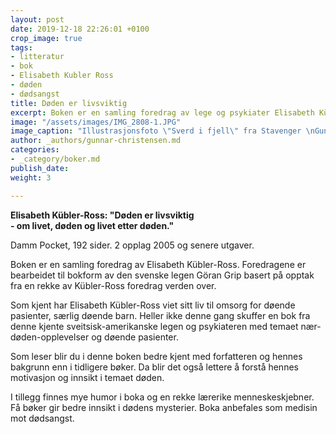 ```yaml
---
layout: post
date: 2019-12-18 22:26:01 +0100
crop_image: true
tags:
- litteratur
- bok
- Elisabeth Kubler Ross
- døden
- dødsangst
title: Døden er livsviktig
excerpt: Boken er en samling foredrag av lege og psykiater Elisabeth Kübler-Ross.
image: "/assets/images/IMG_2808-1.JPG"
image_caption: "Illustrasjonsfoto \"Sverd i fjell\" fra Stavenger \nGunnar Christensen"
author: _authors/gunnar-christensen.md
categories:
- _category/boker.md
publish_date: 
weight: 3

---
```

**Elisabeth Kübler-Ross: "Døden er livsviktig**  
**- om livet, døden og livet etter døden."**  
  
Damm Pocket, 192 sider. 2 opplag 2005 og senere utgaver.

Boken er en samling foredrag av Elisabeth Kübler-Ross. Foredragene er bearbeidet til bokform av den svenske legen Göran Grip basert på opptak fra en rekke av Kübler-Ross foredrag verden over.

Som kjent har Elisabeth Kübler-Ross viet sitt liv til omsorg for døende pasienter, særlig døende barn. Heller ikke denne gang skuffer en bok fra denne kjente sveitsisk-amerikanske legen og psykiateren med temaet nær-døden-opplevelser og døende pasienter.

Som leser blir du i denne boken bedre kjent med forfatteren og hennes bakgrunn enn i tidligere bøker. Da blir det også lettere å forstå hennes motivasjon og innsikt i temaet døden.

I tillegg finnes mye humor i boka og en rekke lærerike menneskeskjebner. Få bøker gir bedre innsikt i dødens mysterier. Boka anbefales som medisin mot dødsangst.